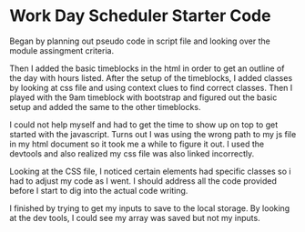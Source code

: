 # Work Day Scheduler Starter Code

Began by planning out pseudo code in script file and looking over the module assingment criteria.

Then I added the basic timeblocks in the html in order to get an outline of the day with hours listed. 
After the setup of the timeblocks, I added classes by looking at css file and using context clues to find correct classes. 
Then I played with the 9am timeblock with bootstrap and figured out the basic setup and added the same to the other timeblocks.

I could not help myself and had to get the time to show up on top to get started with the javascript. Turns out I was using the wrong path to my js file in my html document so it took me a while to figure it out. I used the devtools and also realized my css file was also linked incorrectly. 

Looking at the CSS file, I noticed certain elements had specific classes so i had to adjust my code as I went. I should address all the code provided before I start to dig into the actual code writing.

I finished by trying to get my inputs to save to the local storage. By looking at the dev tools, I could see my array was saved but not my inputs. 